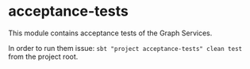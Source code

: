 # acceptance-tests

This module contains acceptance tests of the Graph Services.

In order to run them issue: `sbt "project acceptance-tests" clean test` from the project root.
